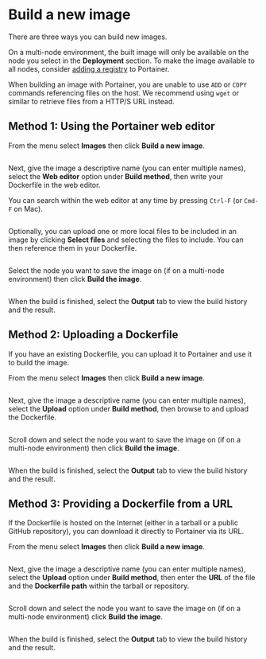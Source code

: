 # Build a new image

There are three ways you can build new images.


On a multi-node environment, the built image will only be available on the node you select in the **Deployment** section. To make the image available to all nodes, consider [adding a registry](../../../admin/registries/add/) to Portainer.



When building an image with Portainer, you are unable to use `ADD` or `COPY` commands referencing files on the host. We recommend using `wget` or similar to retrieve files from a HTTP/S URL instead.


## Method 1: Using the Portainer web editor

From the menu select **Images** then click **Build a new image**.

<figure><img src="../../../.gitbook/assets/2.15-docker_images_build_image.gif" alt=""><figcaption></figcaption></figure>

Next, give the image a descriptive name (you can enter multiple names), select the **Web editor** option under **Build method**, then write your Dockerfile in the web editor.


You can search within the web editor at any time by pressing `Ctrl-F` (or `Cmd-F` on Mac).


<figure><img src="../../../.gitbook/assets/2.15-docker_images_build_web_editor.png" alt=""><figcaption></figcaption></figure>

Optionally, you can upload one or more local files to be included in an image by clicking **Select files** and selecting the files to include. You can then reference them in your Dockerfile.

<figure><img src="../../../.gitbook/assets/2.16-images-build-upload.png" alt=""><figcaption></figcaption></figure>

Select the node you want to save the image on (if on a multi-node environment) then click **Build the image**.

<figure><img src="../../../.gitbook/assets/2.15-docker_images_build_deployment.png" alt=""><figcaption></figcaption></figure>

When the build is finished, select the **Output** tab to view the build history and the result.

## Method 2: Uploading a Dockerfile

If you have an existing Dockerfile, you can upload it to Portainer and use it to build the image.

From the menu select **Images** then click **Build a new image**.

<figure><img src="../../../.gitbook/assets/2.15-docker_images_build_image_upload.gif" alt=""><figcaption></figcaption></figure>

Next, give the image a descriptive name (you can enter multiple names), select the **Upload** option under **Build method**, then browse to and upload the Dockerfile.

<figure><img src="../../../.gitbook/assets/2.15-docker_images_build_upload.png" alt=""><figcaption></figcaption></figure>

Scroll down and select the node you want to save the image on (if on a multi-node environment) then click **Build the image**.

<figure><img src="../../../.gitbook/assets/2.15-docker_images_build_deployment.png" alt=""><figcaption></figcaption></figure>

When the build is finished, select the **Output** tab to view the build history and the result.

## Method 3: Providing a Dockerfile from a URL

If the Dockerfile is hosted on the Internet (either in a tarball or a public GitHub repository), you can download it directly to Portainer via its URL.

From the menu select **Images** then click **Build a new image**.

<figure><img src="../../../.gitbook/assets/2.15-docker_images_build_image_URL.gif" alt=""><figcaption></figcaption></figure>

Next, give the image a descriptive name (you can enter multiple names), select the **Upload** option under **Build method**, then enter the **URL** of the file and the **Dockerfile path** within the tarball or repository.

<figure><img src="../../../.gitbook/assets/2.15-docker_images_build_URL.png" alt=""><figcaption></figcaption></figure>

Scroll down and select the node you want to save the image on (if on a multi-node environment) click **Build the image**.

<figure><img src="../../../.gitbook/assets/2.15-docker_images_build_deployment.png" alt=""><figcaption></figcaption></figure>

When the build is finished, select the **Output** tab to view the build history and the result.
